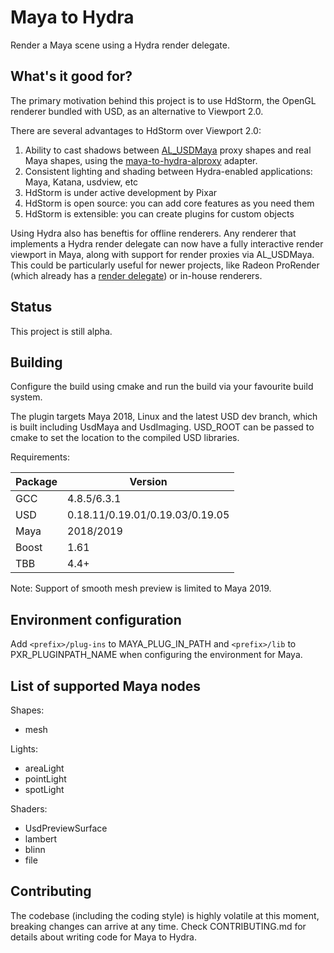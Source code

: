 # Maya to Hydra

Render a Maya scene using a Hydra render delegate.

## What's it good for?

The primary motivation behind this project is to use HdStorm, the
OpenGL renderer bundled with USD, as an alternative to
Viewport 2.0.

There are several advantages to HdStorm over Viewport 2.0:

1. Ability to cast shadows between [AL_USDMaya](www.github.com/AnimalLogc/AL_usdMaya) proxy shapes and real Maya shapes, using the [maya-to-hydra-alproxy](https://github.com/LumaPictures/maya-to-hydra-alproxy) adapter.
1. Consistent lighting and shading between Hydra-enabled applications: Maya, Katana, usdview, etc
1. HdStorm is under active development by Pixar
1. HdStorm is open source: you can add core features as you need them
1. HdStorm is extensible: you can create plugins for custom objects

Using Hydra also has beneftis for offline renderers. Any renderer that implements a Hydra render delegate can now have a fully interactive render viewport in Maya, along with support for render proxies via AL_USDMaya. This could be particularly useful for newer projects, like Radeon ProRender (which already has a [render delegate](https://github.com/GPUOpen-LibrariesAndSDKs/RadeonProRenderUSD)) or in-house renderers.

## Status

This project is still alpha.

## Building

Configure the build using cmake and run the build via your favourite build system.

The plugin targets Maya 2018, Linux and the latest USD dev branch, which is built including UsdMaya and UsdImaging. USD_ROOT can be passed to cmake to set the location to the compiled USD libraries.

Requirements:

| Package | Version |
| --- | --- |
| GCC | 4.8.5/6.3.1 |
| USD | 0.18.11/0.19.01/0.19.03/0.19.05 |
| Maya | 2018/2019 |
| Boost | 1.61 |
| TBB | 4.4+ |

Note: Support of smooth mesh preview is limited to Maya 2019.

## Environment configuration

Add `<prefix>/plug-ins` to MAYA_PLUG_IN_PATH and `<prefix>/lib` to PXR_PLUGINPATH_NAME when configuring the environment for Maya.

## List of supported Maya nodes

Shapes:
- mesh

Lights:
- areaLight
- pointLight
- spotLight

Shaders:
- UsdPreviewSurface
- lambert
- blinn
- file

## Contributing

The codebase (including the coding style) is highly volatile at this moment, breaking changes can arrive at any time. Check CONTRIBUTING.md for details about writing code for Maya to Hydra.
